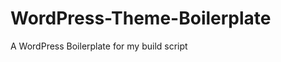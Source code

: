 WordPress-Theme-Boilerplate
===========================

A WordPress Boilerplate for my build script
